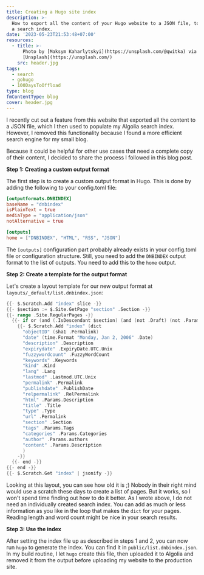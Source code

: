 ```yaml
---
title: Creating a Hugo site index
description: >-
  How to export all the content of your Hugo website to a JSON file, to populate
  a search index.
date: '2023-05-23T21:53:48+07:00'
resources:
  - title: >-
      Photo by [Maksym Kaharlytskyi](https://unsplash.com/@qwitka) via
      [Unsplash](https://unsplash.com/)
    src: header.jpg
tags:
  - search
  - gohugo
  - 100DaysToOffload
type: blog
fmContentType: blog
cover: header.jpg
---
```


I recently cut out a feature from this website that exported all the content to a JSON file, which I then used to populate my Algolia search index. However, I removed this functionality because I found a more efficient search engine for my small blog.

Because it could be helpful for other use cases that need a complete copy of their content, I decided to share the process I followed in this blog post.

**Step 1: Creating a custom output format**

The first step is to create a custom output format in Hugo. This is done by adding the following to your config.toml file:

```toml
[outputformats.DNBINDEX]
baseName = "dnbindex"
isPlainText = true
mediaType = "application/json"
notAlternative = true

[outputs]
home = ["DNBINDEX", "HTML", "RSS", "JSON"]

```

The `[outputs]` configuration part probably already exists in your config.toml file or configuration structure. Still, you need to add the `DNBINDEX` output format to the list of outputs. You need to add this to the `home` output.

**Step 2: Create a template for the output format**

Let's create a layout template for our new output format at `layouts/_default/list.dnbindex.json`:

```go
{{- $.Scratch.Add "index" slice -}}
{{- $section := $.Site.GetPage "section" .Section -}}
{{- range .Site.RegularPages -}}
  {{- if or (and (.IsDescendant $section) (and (not .Draft) (not .Params.private))) $section.IsHome -}}
    {{- $.Scratch.Add "index" (dict
      "objectID" (sha1 .Permalink)
      "date" (time.Format "Monday, Jan 2, 2006" .Date)
      "description" .Description
      "expirydate" .ExpiryDate.UTC.Unix
      "fuzzywordcount" .FuzzyWordCount
      "keywords" .Keywords
      "kind" .Kind
      "lang" .Lang
      "lastmod" .Lastmod.UTC.Unix
      "permalink" .Permalink
      "publishdate" .PublishDate
      "relpermalink" .RelPermalink
      "html" .Params.Description
      "title" .Title
      "type" .Type
      "url" .Permalink
      "section" .Section
      "tags" .Params.Tags
      "categories" .Params.Categories
      "author" .Params.authors
      "content" .Params.Description
      )
    -}}
  {{- end -}}
{{- end -}}
{{- $.Scratch.Get "index" | jsonify -}}
```

Looking at this layout, you can see how old it is ;) Nobody in their right mind would use a scratch these days to create a list of pages. But it works, so I won't spend time finding out how to do it better. As I wrote above, I do not need an individually created search index. You can add as much or less information as you like in the loop that makes the `dict` for your pages. Reading length and word count might be nice in your search results.

**Step 3: Use the index**

After setting the index file up as described in steps 1 and 2, you can now run `hugo` to generate the index. You can find it in `public/list.dnbindex.json`. In my build routine, I let `hugo` create this file, then uploaded it to Algolia and removed it from the output before uploading my website to the production site.
